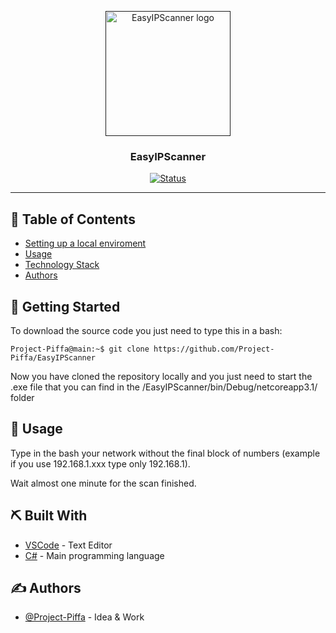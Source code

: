 <p align="center"> 
  <a href="" rel="noopener">
 <img width=200px height=200px src="https://project-piffa.github.io/assets/img/EasyIPScanner.svg" alt="EasyIPScanner logo"></a>
</p>

<h3 align="center">EasyIPScanner</h3>

<div align="center">

[![Status](https://img.shields.io/badge/status-active-success.svg)]()

</div>

---

## 📝 Table of Contents

- [Setting up a local enviroment](#getting_started)
- [Usage](#usage)
- [Technology Stack](#tech_stack)
- [Authors](#authors)

## 🏁 Getting Started <a name = "getting_started"></a>

To download the source code you just need to type this in a bash:

```console
Project-Piffa@main:~$ git clone https://github.com/Project-Piffa/EasyIPScanner
```

Now you have cloned the repository locally and you just need to start the .exe file that you can find in the /EasyIPScanner/bin/Debug/netcoreapp3.1/ folder

## 🎈 Usage <a name="usage"></a>

Type in the bash your network without the final block of numbers (example if you use 192.168.1.xxx type only 192.168.1).

Wait almost one minute for the scan finished.

## ⛏️ Built With <a name = "tech_stack"></a>

- [VSCode](https://code.visualstudio.com/) - Text Editor
- [C#](https://docs.microsoft.com/en-us/dotnet/csharp/) - Main programming language

## ✍️ Authors <a name = "authors"></a>

- [@Project-Piffa](https://github.com/Project-Piffa) - Idea & Work
